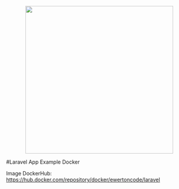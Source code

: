 <p align="center"><img src="https://res.cloudinary.com/dtfbvvkyp/image/upload/v1566331377/laravel-logolockup-cmyk-red.svg" width="400"></p>

#Laravel App Example Docker

Image DockerHub: https://hub.docker.com/repository/docker/ewertoncode/laravel